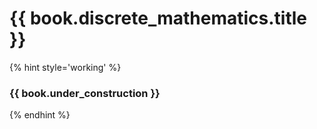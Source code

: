 # {{ book.discrete_mathematics.title }}
<!-- notoc -->

{% hint style='working' %}
### {{ book.under_construction }}
{% endhint %}